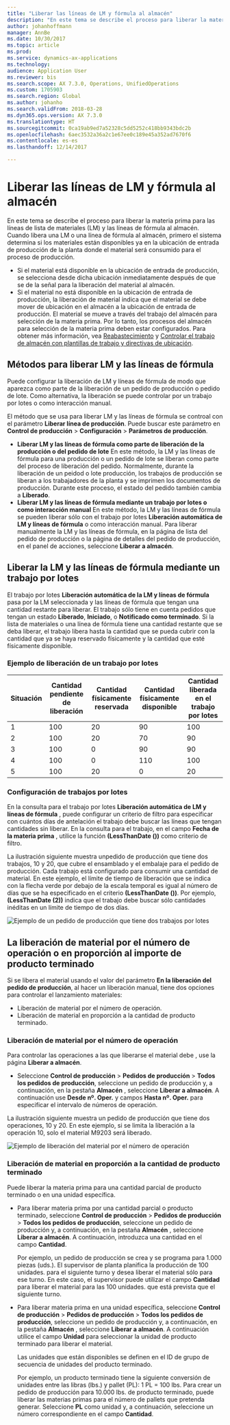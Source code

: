 ```yaml
---
title: "Liberar las líneas de LM y fórmula al almacén"
description: "En este tema se describe el proceso para liberar la materia prima para las líneas de LM y las líneas de fórmula al almacén."
author: johanhoffmann
manager: AnnBe
ms.date: 10/30/2017
ms.topic: article
ms.prod: 
ms.service: dynamics-ax-applications
ms.technology: 
audience: Application User
ms.reviewer: bis
ms.search.scope: AX 7.3.0, Operations, UnifiedOperations
ms.custom: 1705903
ms.search.region: Global
ms.author: johanho
ms.search.validFrom: 2018-03-28
ms.dyn365.ops.version: AX 7.3.0
ms.translationtype: HT
ms.sourcegitcommit: 0ca19ab9ed7a52328c5dd5252c418bb9343bdc2b
ms.openlocfilehash: 6aec3532a36a2c1e67ee0c189e45a352ad7670f6
ms.contentlocale: es-es
ms.lasthandoff: 12/14/2017

---
```


# <a name="release-bom-and-formula-lines-to-the-warehouse"></a>Liberar las líneas de LM y fórmula al almacén

En este tema se describe el proceso para liberar la materia prima para las líneas de lista de materiales (LM) y las líneas de fórmula al almacén. Cuando libera una LM o una línea de fórmula al almacén, primero el sistema determina si los materiales están disponibles ya en la ubicación de entrada de producción de la planta donde el material será consumido para el proceso de producción.

- Si el material está disponible en la ubicación de entrada de producción, se selecciona desde dicha ubicación inmediatamente después de que se de la señal para la liberación del material al almacén.
- Si el material no está disponible en la ubicación de entrada de producción, la liberación de material indica que el material se debe mover de ubicación en el almacén a la ubicación de entrada de producción. El material se mueve a través del trabajo del almacén para selección de la materia prima. Por lo tanto, los procesos del almacén para selección de la materia prima deben estar configurados. Para obtener más información, vea [Reabastecimiento](../warehousing/replenishment.md) y [Controlar el trabajo de almacén con plantillas de trabajo y directivas de ubicación](../warehousing/control-warehouse-location-directives.md).

## <a name="methods-for-releasing-bom-and-formula-lines"></a>Métodos para liberar LM y las líneas de fórmula

Puede configurar la liberación de LM y líneas de fórmula de modo que aparezca como parte de la liberación de un pedido de producción o pedido de lote. Como alternativa, la liberación se puede controlar por un trabajo por lotes o como interacción manual.

El método que se usa para liberar LM y las líneas de fórmula se controal con el parámetro **Liberar línea de producción**. Puede buscar este parámetro en **Control de producción** \> **Configuración** \> **Parámetros de producción**.

- **Liberar LM y las líneas de fórmula como parte de liberación de la producción o del pedido de lote** En este método, la LM y las líneas de fórmula para una producción o un pedido de lote se liberan como parte del proceso de liberación del pedido. Normalmente, durante la liberación de un peidod o lote producción, los trabajos de producción se liberan a los trabajadores de la planta y se imprimen los documentos de producción. Durante este proceso, el estado del pedido también cambia a **Liberado**.
- **Liberar LM y las líneas de fórmula mediante un trabajo por lotes o como interacción manual** En este método, la LM y las líneas de fórmula se pueden liberar sólo con el trabajo por lotes **Liberación automática de LM y líneas de fórmula** o como interacción manual. Para liberar manualmente la LM y las líneas de fórmula, en la página de lista del pedido de producción o la página de detalles del pedido de producción, en el panel de acciones, seleccione **Liberar a almacén**.

## <a name="releasing-the-bom-and-formula-lines-by-using-a-batch-job"></a>Liberar la LM y las líneas de fórmula mediante un trabajo por lotes

El trabajo por lotes **Liberación automática de la LM y líneas de fórmula** pasa por la LM seleccionada y las líneas de fórmula que tengan una cantidad restante para liberar. El trabajo sólo tiene en cuenta pedidos que tengan un estado **Liberado**, **Iniciado**, o **Notificado como terminado**. Si la lista de materiales o una línea de fórmula tiene una cantidad restante que se deba liberar, el trabajo libera hasta la cantidad que se pueda cubrir con la cantidad que ya se haya reservado físicamente y la cantidad que esté físicamente disponible.

### <a name="example-of-a-batch-job-release"></a>Ejemplo de liberación de un trabajo por lotes

| Situación | Cantidad pendiente de liberación | Cantidad físicamente reservada | Cantidad físicamente disponible | Cantidad liberada en el trabajo por lotes |
|----------|-------------------------------|------------------------------|-------------------------------|------------------------------------|
| 1        | 100                           | 20                           | 90                            | 100                                |
| 2        | 100                           | 20                           | 70                            | 90                                 |
| 3        | 100                           | 0                            | 90                            | 90                                 |
| 4        | 100                           | 0                            | 110                           | 100                                |
| 5        | 100                           | 20                           | 0                             | 20                                 |

### <a name="batch-job-setup"></a>Configuración de trabajos por lotes

En la consulta para el trabajo por lotes **Liberación automática de LM y líneas de fórmula** , puede configurar un criterio de filtro para especificar con cuántos días de antelación el trabajo debe buscar las líneas que tengan cantidades sin liberar. En la consulta para el trabajo, en el campo **Fecha de la materia prima** , utilice la función **(LessThanDate ())** como criterio de filtro.

La ilustración siguiente muestra unpedido de producción que tiene dos trabajos, 10 y 20, que cubre el ensamblado y el embalaje para el pedido de producción. Cada trabajo está configurado para consumir una cantidad de material. En este ejemplo, el límite de tiempo de liberación que se indica con la flecha verde por debajo de la escala temporal es igual al número de días que se ha especificado en el criterio **(LessThanDate ())**. Por ejemplo, **(LessThanDate (2))** indica que el trabajo debe buscar sólo cantidades inéditas en un límite de tiempo de dos días.

![Ejemplo de un pedido de producción que tiene dos trabajos por lotes](media/bach-job-setup.PNG)

## <a name="releasing-material-per-operation-number-or-in-proportion-to-the-amount-of-finished-goods"></a>La liberación de material por el número de operación o en proporción al importe de producto terminado

Si se libera el material usando el valor del parámetro **En la liberación del pedido de producción**, al hacer un liberación manual, tiene dos opciones para controlar el lanzamiento materiales:

- Liberación de material por el número de operación.
- Liberación de material en proporción a la cantidad de producto terminado.

### <a name="release-material-per-operation-number"></a>Liberación de material por el número de operación

Para controlar las operaciones a las que liberarse el material debe , use la página **Liberar a almacén**.

- Seleccione **Control de producción** \> **Pedidos de producción** \> **Todos los pedidos de producción**, seleccione un pedido de producción y, a continuación, en la pestaña **Almacén** , seleccione **Liberar a almacén**. A continuación use **Desde nº. Oper.** y campos **Hasta nº. Oper.** para especificar el intervalo de números de operación.

La ilustración siguiente muestra un pedido de producción que tiene dos operaciones, 10 y 20. En este ejemplo, si se limita la liberación a la operación 10, solo el material M9203 será liberado.

![Ejemplo de liberación del material por el número de operación](media/two-operations.PNG)

### <a name="release-material-in-proportion-to-the-amount-of-finished-goods"></a>Liberación de material en proporción a la cantidad de producto terminado

Puede liberar la materia prima para una cantidad parcial de producto terminado o en una unidad específica.

- Para liberar materia prima por una cantidad parcial o producto terminado, seleccione **Control de producción** \> **Pedidos de producción** \> **Todos los pedidos de producción**, seleccione un pedido de producción y, a continuación, en la pestaña **Almacén** , seleccione **Liberar a almacén**. A continuación, introduzca una cantidad en el campo **Cantidad**.

    Por ejemplo, un pedido de producción se crea y se programa para 1.000 piezas (uds.). El supervisor de planta planifica la producción de 100 unidades. para el siguiente turno y desea liberar el material sólo para ese turno. En este caso, el supervisor puede utilizar el campo **Cantidad** para liberar el material para las 100 unidades. que está prevista que el siguiente turno.

- Para liberar materia prima en una unidad específica, seleccione **Control de producción** \> **Pedidos de producción** \> **Todos los pedidos de producción**, seleccione un pedido de producción y, a continuación, en la pestaña **Almacén** , seleccione **Liberar a almacén**. A continuación utilice el campo **Unidad** para seleccionar la unidad de producto terminado para liberar el material.

    Las unidades que están disponibles se definen en el ID de grupo de secuencia de unidades del producto terminado.

    Por ejemplo, un producto terminado tiene la siguiente conversión de unidades entre las libras (lbs.) y pallet (PL): 1 PL = 100 lbs. Para crear un pedido de producción para 10.000 lbs. de producto terminado, puede liberar las materias primas para el número de pallets que pretenda generar. Seleccione **PL** como unidad y, a continuación, seleccione un número correspondiente en el campo **Cantidad**.

